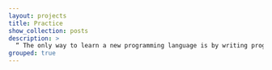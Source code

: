 ```yaml
---
layout: projects
title: Practice
show_collection: posts
description: >
  “ The only way to learn a new programming language is by writing programs in it. ”<br> -- Dennis Ritchie --
grouped: true
---
```

